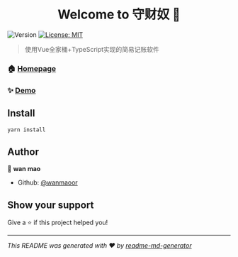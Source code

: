 <h1 align="center">Welcome to 守财奴 👋</h1>
<p>
  <img alt="Version" src="https://img.shields.io/badge/version-0.1.0-blue.svg?cacheSeconds=2592000" />
  <a href="#" target="_blank">
    <img alt="License: MIT" src="https://img.shields.io/badge/License-MIT-yellow.svg" />
  </a>
</p>

> 使用Vue全家桶+TypeScript实现的简易记账软件

### 🏠 [Homepage](https://github.com/wanmaoor/account)

### ✨ [Demo](https://wanmaoor.github.io/account/)

## Install

```sh
yarn install
```

## Author

👤 **wan mao**

* Github: [@wanmaoor](https://github.com/wanmaoor)

## Show your support

Give a ⭐️ if this project helped you!

***
_This README was generated with ❤️ by [readme-md-generator](https://github.com/kefranabg/readme-md-generator)_